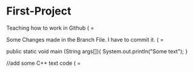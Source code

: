 # First-Project
Teaching how to work in Github ( =

Some Changes made in the Branch File. I have to commit it. ( =

public static void main (String args[]){
 System.out.println("Some text");
}


//add some C++ text code ( =
